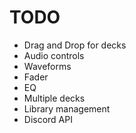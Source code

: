 # TODO

* Drag and Drop for decks
* Audio controls
* Waveforms
* Fader
* EQ
* Multiple decks
* Library management
* Discord API
